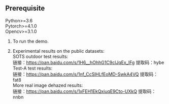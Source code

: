 Prerequisite  
----
Python>=3.6  
Pytorch>=4.1.0  
Opencv>=3.1.0  
  

1. To run the demo.  


2. Experimental results on the public datasets:  
SOTS outdoor test results:  
链接：https://pan.baidu.com/s/1H6__hOhhG1C9clJqEx_lFg   提取码：hybe  
Test-A test results:  
链接：https://pan.baidu.com/s/1nf_CcSlHLfEoMD-SwkA4VQ   提取码：fat8  
More real image dehazed results:   
链接：https://pan.baidu.com/s/1xFEH1EkQxiuqE9Cto-UXkQ   提取码：nnbn  



